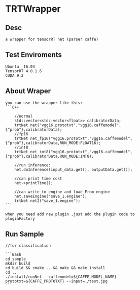 # TRTWrapper

## Desc

    a wrapper for tensorRT net (parser caffe)

## Test Enviroments

    Ubuntu  16.04
    TensorRT 4.0.1.6
    CUDA 9.2

## About Wraper

    you can use the wrapper like this:
    ```C++
    
        //normal
        std::vector<std::vector<float>> calibratorData;
        trtNet net("vgg16.prototxt","vgg16.caffemodel",{"prob"},calibratorData);
        //fp16
        trtNet net_fp16("vgg16.prototxt","vgg16.caffemodel",{"prob"},calibratorData,RUN_MODE:FLOAT16);
        //int8
        trtNet net_int8("vgg16.prototxt","vgg16.caffemodel",{"prob"},calibratorData,RUN_MODE:INT8);

        //run inference:
        net.doInference(input_data.get(), outputData.get());

        //can print time cost
        net->printTime();

        //can write to engine and load From engine
        net.saveEngine("save_1.engine");
        trtNet net2("save_1.engine");
    ```

    when you need add new plugin ,just add the plugin code to pluginFactory

## Run Sample

    //for classification
    
    ```Bash
    cd sample
    mkdir build
    cd build && cmake .. && make && make install
    cd ..
    ./install/runNet --caffemodel=${CAFFE_MODEL_NAME} --prototxt=${CAFFE_PROTOTXT} --input=./test.jpg
    ```
    
